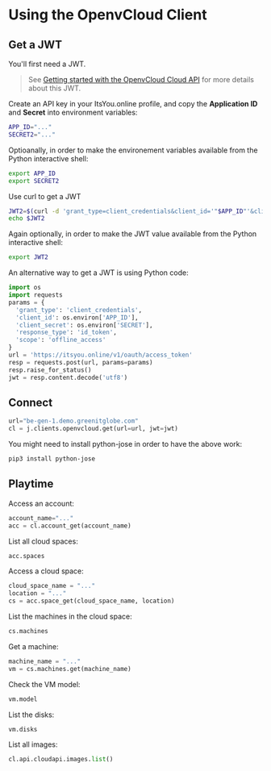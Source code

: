 # Using the OpenvCloud Client

## Get a JWT

You'll first need a JWT.

> See [Getting started with the OpenvCloud Cloud API](https://gig.gitbooks.io/ovcdoc_public/content/API/GettingStarted.html) for more details about this JWT.

Create an API key in your ItsYou.online profile, and copy the **Application ID** and **Secret** into environment variables: 
```bash
APP_ID="..."
SECRET2="..."
```

Optioanally, in order to make the environement variables available from the Python interactive shell:
```bash
export APP_ID
export SECRET2
```

Use curl to get a JWT
```bash
JWT2=$(curl -d 'grant_type=client_credentials&client_id='"$APP_ID"'&client_secret='"$SECRET2"'&response_type=id_token' https://itsyou.online/v1/oauth/access_token)
echo $JWT2
```

Again optionally, in order to make the JWT value available from the Python interactive shell:
```bash
export JWT2
```

An alternative way to get a JWT is using Python code:
```python
import os
import requests
params = {
  'grant_type': 'client_credentials',
  'client_id': os.environ['APP_ID'],
  'client_secret': os.environ['SECRET'],
  'response_type': 'id_token',
  'scope': 'offline_access'
}
url = 'https://itsyou.online/v1/oauth/access_token'
resp = requests.post(url, params=params)
resp.raise_for_status()
jwt = resp.content.decode('utf8')
```


## Connect

```python
url="be-gen-1.demo.greenitglobe.com"
cl = j.clients.openvcloud.get(url=url, jwt=jwt)
```

You might need to install python-jose in order to have the above work:
```bash
pip3 install python-jose
``` 

## Playtime

Access an account:
```python
account_name="..."
acc = cl.account_get(account_name)
```

List all cloud spaces:
```python
acc.spaces
```

Access a cloud space:
```python
cloud_space_name = "..."
location = "..."
cs = acc.space_get(cloud_space_name, location)
```

List the machines in the cloud space:
```python
cs.machines
```

Get a machine:
```python
machine_name = "..."
vm = cs.machines.get(machine_name)
```

Check the VM model:
```python
vm.model
```

List the disks:
```python
vm.disks
```

List all images:
```python
cl.api.cloudapi.images.list()
```